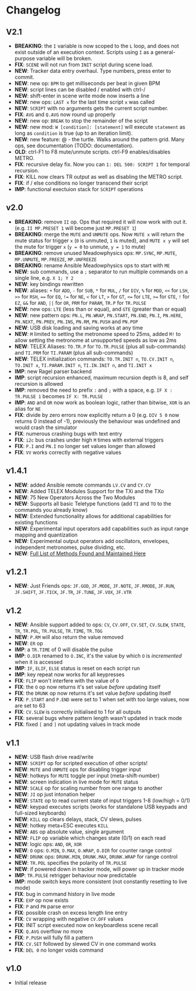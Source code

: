 # Changelog

## V2.1
- **BREAKING**: the `I` variable is now scoped to the `L` loop, and does not exist outside of an execution context.  Scripts using `I` as a general-purpose variable will be broken. 
- **FIX**: `SCENE` will not run from `INIT` script during scene load.
- **NEW**: Tracker data entry overhaul.  Type numbers, press enter to commit.
- **NEW**: new op: `BPM` to get milliseconds per beat in given BPM
- **NEW**: script lines can be disabled / enabled with ctrl-/
- **NEW**: shift-enter in scene write mode now inserts a line
- **NEW**: new ops: `LAST x` for the last time script `x` was called
- **NEW**: `SCRIPT` with no arguments gets the current script number.
- **FIX**: `AVG` and `Q.AVG` now round up properly
- **NEW**: new op: `BREAK` to stop the remainder of the script
- **NEW**: new mod: `W [condition]: [statement]` will execute `statement` as long as `condition` is true (up to an iteration limit).
- **NEW**: new feature: @ - the turtle.  Walks around the pattern grid.  Many ops, see documentation (TODO: documentation).
- **OLD**: ctrl-F1 to F8 mute/unmute scripts.  ctrl-F9 enables/disables METRO.
- **FIX**: recursive delay fix.  Now you can `1: DEL 500: SCRIPT 1` for temporal recursion.
- **FIX**: KILL now clears TR output as well as disabling the METRO script.
- **FIX**: if / else conditions no longer transcend their script
- **IMP**: functional exectuion stack for `SCRIPT` operations

## v2.0
- **BREAKING**: remove `II` op. Ops that required it will now work with out it. (e.g. `II MP.PRESET 1` will become just `MP.PRESET 1`)
- **BREAKING**: merge the `MUTE` and `UNMUTE` ops. Now `MUTE x` will return the mute status for trigger `x` (`0` is unmuted, `1` is muted), and `MUTE x y` will set the mute for trigger `x` (`y = 0` to unmute, `y = 1` to mute)
- **BREAKING**: remove unused Meadowphysics ops: `MP.SYNC`, `MP.MUTE`, `MP.UNMUTE`, `MP.FREEZE`, `MP.UNFREEZE`
- **BREAKING**: rename Ansible Meadowphysics ops to start with `ME`
- **NEW**: sub commands, use a `;` separator to run multiple commands on a single line, e.g. `X 1; Y 2`
- **NEW**: key bindings rewritten
- **NEW**: aliases: `+` for `ADD`, `-` for `SUB`, `*` for `MUL`, `/` for `DIV`, `%` for `MOD`, `<<` for `LSH`, `>>` for `RSH`, `==` for `EQ`, `!=` for `NE`, `<` for `LT`, `>` for `GT`, `<=` for `LTE`, `>=` for `GTE`, `!` for `EZ`, `&&` for `AND`, `||` for `OR`, `PRM` for `PARAM`, `TR.P` for `TR.PULSE`
- **NEW**: new ops: `LTE` (less than or equal), and `GTE` (greater than or equal)
- **NEW**: new pattern ops: `PN.L`, `PN.WRAP`, `PN.START`, `PN.END`, `PN.I`, `PN.HERE`, `PN.NEXT`, `PN.PREV`, `PN.INS`, `PN.RM`, `PN.PUSH` and `PN.POP`
- **NEW**: USB disk loading and saving works at any time
- **NEW**: `M` limited to setting the metronome speed to 25ms, added `M!` to allow setting the metronome at unsupported speeds as low as 2ms
- **NEW**: TELEX Aliases: `TO.TR.P` for `TO.TR.PULSE` (plus all sub-commands) and `TI.PRM` for `TI.PARAM` (plus all sub-commands)
- **NEW**: TELEX initialization commands: `TO.TR.INIT n`, `TO.CV.INIT n`, `TO.INIT x`, `TI.PARAM.INIT n`, `TI.IN.INIT n`, and `TI.INIT x`
- **IMP**: new Ragel parser backend
- **IMP**: script recursion enhanced, maximum recursion depth is 8, and self recursion is allowed
- **IMP**: removed the need to prefix `:` and `;` with a space, e.g. `IF X : TR.PULSE 1` becomes `IF X: TR.PULSE`
- **IMP**: `AND` and `OR` now work as boolean logic, rather than bitwise, `XOR` is an alias for `NE`
- **FIX**: divide by zero errors now explicitly return a 0 (e.g. `DIV 5 0` now returns 0 instead of -1), previously the behaviour was undefined and would crash the simulator
- **FIX**: numerous crashing bugs with text entry
- **FIX**: `i2c` bus crashes under high `M` times with external triggers
- **FIX**: `P.I` and `PN.I` no longer set values longer than allowed
- **FIX**: `VV` works correctly with negative values

## v1.4.1
- **NEW**: added Ansible remote commands `LV.CV` and `CY.CV`
- **NEW**: Added TELEX Modules Support for the TXi and the TXo
- **NEW**: 75 New Operators Across the Two Modules
- **NEW**: Supports all basic Teletype functions (add `TI` and `TO` to the commands you already know)
- **NEW**: Extended functionality allows for additional capabilities for existing functions
- **NEW**: Experimental input operators add capabilities such as input range mapping and quantization
- **NEW**: Experimental output operators add oscillators, envelopes, independent metronomes, pulse dividing, etc.
- **NEW**: [Full List of Methods Found and Maintained Here](https://github.com/bpcmusic/telex/blob/master/commands.md)

## v1.2.1
- **NEW**: Just Friends ops: `JF.GOD`, `JF.MODE`, `JF.NOTE`, `JF.RMODE`, `JF.RUN`, `JF.SHIFT`, `JF.TICK`, `JF.TR`, `JF.TUNE`, `JF.VOX`, `JF.VTR`

## v1.2
- **NEW**: Ansible support added to ops: `CV`, `CV.OFF`, `CV.SET`, `CV.SLEW`, `STATE`, `TR`, `TR.POL`, `TR.PULSE`, `TR.TIME`, `TR.TOG`
- **NEW**: `P.RM` will also return the value removed
- **NEW**: `ER` op
- **IMP**: a `TR.TIME` of 0 will disable the pulse
- **IMP**: `O.DIR` renamed to `O.INC`, it's the value by which `O` is *incremented* when it is accessed
- **IMP**: `IF`, `ELIF`, `ELSE` status is reset on each script run
- **IMP**: key repeat now works for all keypresses
- **FIX**: `FLIP` won't interfere with the value of `O`
- **FIX**: the `O` op now returns it's set value *before* updating itself
- **FIX**: the `DRUNK` op now returns it's set value *before* updating itself
- **FIX**: `P.START` and `P.END` were set to 1 when set with too large values, now are set to 63
- **FIX**: `CV.SLEW` is correctly initialised to 1 for all outputs
- **FIX**: several bugs where pattern length wasn't updated in track mode
- **FIX**: fixed `[` and `]` not updating values in track mode

## v1.1
- **NEW**: USB flash drive read/write
- **NEW**: `SCRIPT` op for scripted execution of other scripts!
- **NEW**: `MUTE` and `UNMUTE` ops for disabling trigger input
- **NEW**: hotkeys for `MUTE` toggle per input (meta-shift-number)
- **NEW**: screen indication in live mode for `MUTE` status
- **NEW**: `SCALE` op for scaling number from one range to another
- **NEW**: `JI` op just intonation helper
- **NEW**: `STATE` op to read current state of input triggers 1-8 (low/high = 0/1)
- **NEW**: keypad executes scripts (works for standalone USB keypads and full-sized keyboards)
- **NEW**: `KILL` op clears delays, stack, CV slews, pulses
- **NEW**: hotkey meta+ESC executes `KILL`
- **NEW**: `ABS` op absolute value, single argument
- **NEW**: `FLIP` op variable which changes state (0/1) on each read
- **NEW**: logic ops: `AND`, `OR`, `XOR`
- **NEW**: `O` ops: `O.MIN`, `O.MAX`, `O.WRAP`, `O.DIR` for counter range control
- **NEW**: `DRUNK` ops: `DRUNK.MIN`, `DRUNK.MAX`, `DRUNK.WRAP` for range control
- **NEW**: `TR.POL` specifies the polarity of `TR.PULSE`
- **NEW**: if powered down in tracker mode, will power up in tracker mode
- **IMP**: `TR.PULSE` retrigger behaviour now predictable
- **IMP**: mode switch keys more consistent (not constantly resetting to live mode)
- **FIX**: bug in command history in live mode
- **FIX**: `EXP` op now exists
- **FIX**: `P` and `PN` parse error
- **FIX**: possible crash on excess length line entry
- **FIX**: `CV` wrapping with negative `CV.OFF` values
- **FIX**: INIT script executed now on keyboardless scene recall
- **FIX**: `Q.AVG` overflow no more
- **FIX**: `P.PUSH` will fully fill a pattern
- **FIX**: `CV.SET` followed by slewed CV in one command works
- **FIX**: `DEL 0` no longer voids command

## v1.0
- Initial release
